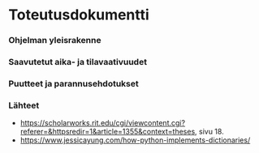 # Toteutusdokumentti

### Ohjelman yleisrakenne
### Saavutetut aika- ja tilavaativuudet
### Puutteet ja parannusehdotukset
### Lähteet
- https://scholarworks.rit.edu/cgi/viewcontent.cgi?referer=&httpsredir=1&article=1355&context=theses, sivu 18.
- https://www.jessicayung.com/how-python-implements-dictionaries/
